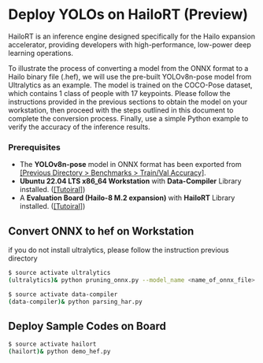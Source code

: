 # Deploy YOLOs on HailoRT (Preview)

HailoRT is an inference engine designed specifically for the Hailo expansion accelerator, providing developers with high-performance, low-power deep learning operations.

To illustrate the process of converting a model from the ONNX format to a Hailo binary file (.hef), we will use the pre-built YOLOv8n-pose model from Ultralytics as an example. The model is trained on the COCO-Pose dataset, which contains 1 class of people with 17 keypoints. Please follow the instructions provided in the previous sections to obtain the model on your workstation, then proceed with the steps outlined in this document to complete the conversion process. Finally, use a simple Python example to verify the accuracy of the inference results.

### Prerequisites

* The **YOLOv8n-pose** model in ONNX format has been exported from [[Previous Directory > Benchmarks > Train/Val Accuracy]](https://github.com/R300-AI/ITRI-AI-Hub/tree/main/Model-Zoo/Keypoint-Detection/YOLOs).
* **Ubuntu 22.04 LTS x86_64 Workstation** with **Data-Compiler** Library installed. ([[Tutoiral]](https://r300-ai.github.io/ITRI-AI-Hub/docs/pages/compiler/data-compiler.html))
* A **Evaluation Board (Hailo-8 M.2 expansion)** with **HailoRT** Library installed. ([[Tutoiral]](https://r300-ai.github.io/ITRI-AI-Hub/docs/pages/runtime/hailort.html))

## Convert ONNX to hef on Workstation

if you do not install ultralytics, please follow the instruction previous directory
```bash
$ source activate ultralytics
(ultralytics)& python pruning_onnx.py --model_name <name_of_onnx_file>
```
```bash
$ source activate data-compiler
(data-compiler)& python parsing_har.py
```

## Deploy Sample Codes on Board
```bash
$ source activate hailort
(hailort)& python demo_hef.py
```
